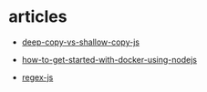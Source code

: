 # articles

- [deep-copy-vs-shallow-copy-js](https://dev.to/itsshaikhaj/deep-copy-vs-shallow-copy-in-javascript-understanding-the-differences-2gn9)

- [how-to-get-started-with-docker-using-nodejs](https://www.freecodecamp.org/news/how-to-get-started-with-docker-using-nodejs)

- [regex-js](https://dev.to/indracit/regex-complete-cheat-sheet-javascript-1ai0)